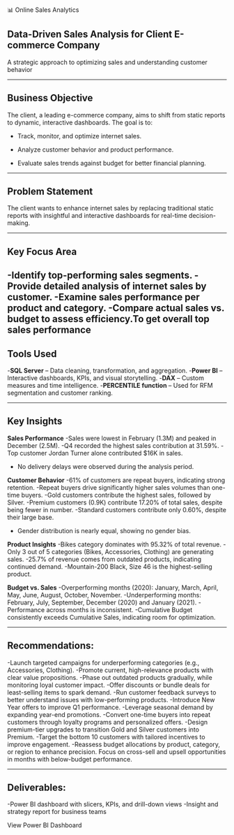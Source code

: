 📊 Online Sales Analytics
## Data-Driven Sales Analysis for Client E-commerce Company
A strategic approach to optimizing sales and understanding customer behavior

---

## Business Objective
The client, a leading e-commerce company, aims to shift from static reports to dynamic, interactive dashboards. The goal is to:

- Track, monitor, and optimize internet sales.
  
- Analyze customer behavior and product performance.
- Evaluate sales trends against budget for better financial planning.

---

## Problem Statement

The client wants to enhance internet sales by replacing traditional static reports with insightful and interactive dashboards for real-time decision-making.

---

## Key Focus Area
-Identify top-performing sales segments.
-Provide detailed analysis of internet sales by customer.
-Examine sales performance per product and category.
-Compare actual sales vs. budget to assess efficiency.To get overall top sales performance
---

## Tools Used
-**SQL Server** – Data cleaning, transformation, and aggregation.
-**Power BI** – Interactive dashboards, KPIs, and visual storytelling.
-**DAX** – Custom measures and time intelligence.
-**PERCENTILE function** – Used for RFM segmentation and customer ranking.

---
## Key Insights
**Sales Performance**
-Sales were lowest in February (1.3M) and peaked in December (2.5M).
-Q4 recorded the highest sales contribution at 31.59%.
-Top customer Jordan Turner alone contributed $16K in sales.
- No delivery delays were observed during the analysis period.

**Customer Behavior**
-61% of customers are repeat buyers, indicating strong retention.
-Repeat buyers drive significantly higher sales volumes than one-time buyers.
-Gold customers contribute the highest sales, followed by Silver.
-Premium customers (0.9K) contribute 17.20% of total sales, despite being fewer in number.
-Standard customers contribute only 0.60%, despite their large base.
- Gender distribution is nearly equal, showing no gender bias.

**Product Insights**
-Bikes category dominates with 95.32% of total revenue.
-Only 3 out of 5 categories (Bikes, Accessories, Clothing) are generating sales.
-25.7% of revenue comes from outdated products, indicating continued demand.
-Mountain-200 Black, Size 46 is the highest-selling product.

**Budget vs. Sales**
-Overperforming months (2020): January, March, April, May, June, August, October, November.
-Underperforming months: February, July, September, December (2020) and January (2021).
-Performance across months is inconsistent.
-Cumulative Budget consistently exceeds Cumulative Sales, indicating room for optimization.

---

## Recommendations:

-Launch targeted campaigns for underperforming categories (e.g., Accessories, Clothing).
-Promote current, high-relevance products with clear value propositions.
-Phase out outdated products gradually, while monitoring loyal customer impact.
-Offer discounts or bundle deals for least-selling items to spark demand.
-Run customer feedback surveys to better understand issues with low-performing products.
-Introduce New Year offers to improve Q1 performance.
-Leverage seasonal demand by expanding year-end promotions.
-Convert one-time buyers into repeat customers through loyalty programs and personalized offers.
-Design premium-tier upgrades to transition Gold and Silver customers into Premium.
-Target the bottom 10 customers with tailored incentives to improve engagement.
-Reassess budget allocations by product, category, or region to enhance precision.
Focus on cross-sell and upsell opportunities in months with below-budget performance.

---

## Deliverables:

-Power BI dashboard with slicers, KPIs, and drill-down views
-Insight and strategy report for business teams

View Power BI Dashboard







